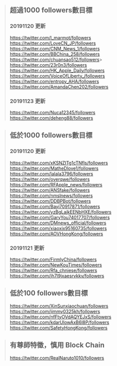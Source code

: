 >## 超過1000 followers數目標  
>### 20191120 更新  
><https://twitter.com/l_marmot/followers>  
><https://twitter.com/LoveCN_JP/followers>  
><https://twitter.com/CNM_News_1/followers>  
><https://twitter.com/BBChina_258/followers>  
><https://twitter.com/chuansao512/followers>>  
><https://twitter.com/23r0n3/followers>  
><https://twitter.com/HK_Apple_Daily/followers>  
><https://twitter.com/VoiceOfLiberty_/followers>  
><https://twitter.com/entropy_AHA/followers>  
><https://twitter.com/AmandaChen202/followers>  
>### 20191123 更新  
><https://twitter.com/Nuca12345/followers>  
><https://twitter.com/deheng88/followers>

>## 低於1000 followers數目標  
>### 20191120 更新  
><https://twitter.com/xKSNZITg1cTNfls/followers>  
><https://twitter.com/MatheDlove1/followers>  
><https://twitter.com/lalala3796/followers>  
><https://twitter.com/overqwe/followers>  
><https://twitter.com/RFApple_news/followers>  
><https://twitter.com/ANSfake/followers>  
><https://twitter.com/nmslnews/followers>  
><https://twitter.com/DDBPBot/followers>  
><https://twitter.com/Bayi70917871/followers>  
><https://twitter.com/yzBgLajkEENbHXE/followers>  
><https://twitter.com/GaryYou74017707/followers>  
><https://twitter.com/DMnews_official/followers>  
><https://twitter.com/xiaoxix95160735/followers>  
><https://twitter.com/AOVHongKong/followers>  
>### 20191121 更新  
><https://twitter.com/FirmlyChina/followers>  
><https://twitter.com/NewKouTimes/followers>  
><https://twitter.com/Rfa_chniese/followers>  
><https://twitter.com/jh7l9jxaesrvkkv/followers>  

>## 低於100 followers數目標  
><https://twitter.com/XinSunxiaochuan/followers>  
><https://twitter.com/jimmy0325kh/followers>  
><https://twitter.com/nfFtyOVdAQYEJxS/followers>  
><https://twitter.com/kdarUlowAxB6l8P/followers>  
><https://twitter.com/SafetyHongKong/followers>  

>## 有尊師特徵，慎用 Block Chain  
><https://twitter.com/RealNaruto1010/followers>  
